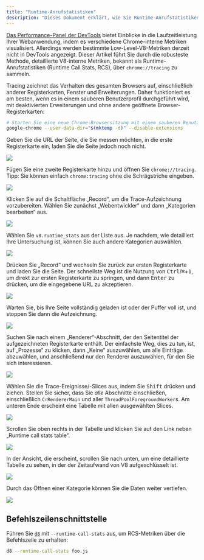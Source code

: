 ```yaml
---
title: "Runtime-Anrufstatistiken"
description: "Dieses Dokument erklärt, wie Sie Runtime-Anrufstatistiken verwenden, um detaillierte V8-interne Metriken zu erhalten."
---
```

[Das Performance-Panel der DevTools](https://developers.google.com/web/tools/chrome-devtools/evaluate-performance/) bietet Einblicke in die Laufzeitleistung Ihrer Webanwendung, indem es verschiedene Chrome-interne Metriken visualisiert. Allerdings werden bestimmte Low-Level-V8-Metriken derzeit nicht in DevTools angezeigt. Dieser Artikel führt Sie durch die robusteste Methode, detaillierte V8-interne Metriken, bekannt als Runtime-Anrufstatistiken (Runtime Call Stats, RCS), über `chrome://tracing` zu sammeln.

Tracing zeichnet das Verhalten des gesamten Browsers auf, einschließlich anderer Registerkarten, Fenster und Erweiterungen. Daher funktioniert es am besten, wenn es in einem sauberen Benutzerprofil durchgeführt wird, mit deaktivierten Erweiterungen und ohne andere geöffnete Browser-Registerkarten:

```bash
# Starten Sie eine neue Chrome-Browsersitzung mit einem sauberen Benutzerprofil und deaktivierten Erweiterungen
google-chrome --user-data-dir="$(mktemp -d)" --disable-extensions
```

Geben Sie die URL der Seite, die Sie messen möchten, in die erste Registerkarte ein, laden Sie die Seite jedoch noch nicht.

![](/_img/rcs/01.png)

Fügen Sie eine zweite Registerkarte hinzu und öffnen Sie `chrome://tracing`. Tipp: Sie können einfach `chrome:tracing` ohne die Schrägstriche eingeben.

![](/_img/rcs/02.png)

Klicken Sie auf die Schaltfläche „Record“, um die Trace-Aufzeichnung vorzubereiten. Wählen Sie zunächst „Webentwickler“ und dann „Kategorien bearbeiten“ aus.

![](/_img/rcs/03.png)

Wählen Sie `v8.runtime_stats` aus der Liste aus. Je nachdem, wie detailliert Ihre Untersuchung ist, können Sie auch andere Kategorien auswählen.

![](/_img/rcs/04.png)

Drücken Sie „Record“ und wechseln Sie zurück zur ersten Registerkarte und laden Sie die Seite. Der schnellste Weg ist die Nutzung von <kbd>Ctrl</kbd>/<kbd>⌘</kbd>+<kbd>1</kbd>, um direkt zur ersten Registerkarte zu springen, und dann <kbd>Enter</kbd> zu drücken, um die eingegebene URL zu akzeptieren.

![](/_img/rcs/05.png)

Warten Sie, bis Ihre Seite vollständig geladen ist oder der Puffer voll ist, und stoppen Sie dann die Aufzeichnung.

![](/_img/rcs/06.png)

Suchen Sie nach einem „Renderer“-Abschnitt, der den Seitentitel der aufgezeichneten Registerkarte enthält. Der einfachste Weg, dies zu tun, ist, auf „Prozesse“ zu klicken, dann „Keine“ auszuwählen, um alle Einträge abzuwählen, und anschließend nur den Renderer auszuwählen, für den Sie sich interessieren.

![](/_img/rcs/07.png)

Wählen Sie die Trace-Ereignisse/-Slices aus, indem Sie <kbd>Shift</kbd> drücken und ziehen. Stellen Sie sicher, dass Sie _alle_ Abschnitte einschließen, einschließlich `CrRendererMain` und aller `ThreadPoolForegroundWorker`s. Am unteren Ende erscheint eine Tabelle mit allen ausgewählten Slices.

![](/_img/rcs/08.png)

Scrollen Sie oben rechts in der Tabelle und klicken Sie auf den Link neben „Runtime call stats table“.

![](/_img/rcs/09.png)

In der Ansicht, die erscheint, scrollen Sie nach unten, um eine detaillierte Tabelle zu sehen, in der der Zeitaufwand von V8 aufgeschlüsselt ist.

![](/_img/rcs/10.png)

Durch das Öffnen einer Kategorie können Sie die Daten weiter vertiefen.

![](/_img/rcs/11.png)

## Befehlszeilenschnittstelle

Führen Sie [`d8`](/docs/d8) mit `--runtime-call-stats` aus, um RCS-Metriken über die Befehlszeile zu erhalten:

```bash
d8 --runtime-call-stats foo.js
```

